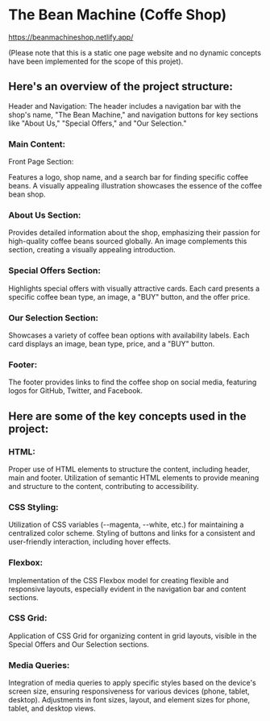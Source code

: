 # The Bean Machine (Coffe Shop)

https://beanmachineshop.netlify.app/

(Please note that this is a static one page website and no dynamic concepts have been implemented for the scope of this projet).

## Here's an overview of the project structure:

  Header and Navigation: The header includes a navigation bar with the shop's name, "The Bean Machine," and navigation buttons for key sections like "About Us," "Special Offers," and "Our Selection."

### Main Content:

  Front Page Section: 
  
  Features a logo, shop name, and a search bar for finding specific coffee beans. A visually appealing illustration showcases the essence of the coffee bean shop.

  ### About Us Section:
  
  Provides detailed information about the shop, emphasizing their passion for high-quality coffee beans sourced globally. An image complements this section, creating a visually appealing introduction.

  ### Special Offers Section: 
  
  Highlights special offers with visually attractive cards. Each card presents a specific coffee bean type, an image, a "BUY" button, and the offer price.

  ### Our Selection Section: 
  
  Showcases a variety of coffee bean options with availability labels. Each card displays an image, bean type, price, and a "BUY" button.

  ### Footer: 
  
  The footer provides links to find the coffee shop on social media, featuring logos for GitHub, Twitter, and Facebook.

## Here are some of the key concepts used in the project:

  ### HTML: 
  
  Proper use of HTML elements to structure the content, including header, main and footer. Utilization of semantic HTML elements to provide meaning and structure to the content, contributing to accessibility.

 ### CSS Styling: 
 
 Utilization of CSS variables (--magenta, --white, etc.) for maintaining a centralized color scheme. Styling of buttons and links for a consistent and user-friendly interaction, including hover effects.

 ### Flexbox: 
 
 Implementation of the CSS Flexbox model for creating flexible and responsive layouts, especially evident in the navigation bar and content sections.

 ### CSS Grid: 
 
 Application of CSS Grid for organizing content in grid layouts, visible in the Special Offers and Our Selection sections.

 ### Media Queries: 
 
 Integration of media queries to apply specific styles based on the device's screen size, ensuring responsiveness for various devices (phone, tablet, desktop). Adjustments in font sizes, layout, and element sizes for phone, tablet, and desktop views.
